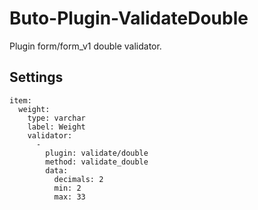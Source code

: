 # Buto-Plugin-ValidateDouble
Plugin form/form_v1 double validator.

## Settings
```
item:
  weight:
    type: varchar
    label: Weight
    validator:
      -
        plugin: validate/double
        method: validate_double
        data:
          decimals: 2
          min: 2
          max: 33
```
